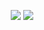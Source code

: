 <p align="center">
  <img src="https://capsule-render.vercel.app/api?text=Hey Everyone!🕹️&animation=fadeIn&type=waving&color=gradient&height=100"/>
  <img src="https://capsule-render.vercel.app/api?type=wave&color=auto&height=150&section=header&text=Hi There,&fontSize=90" />
</p>
